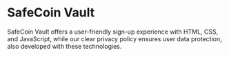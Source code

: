 # SafeCoin Vault

SafeCoin Vault offers a user-friendly sign-up experience with HTML, CSS, and JavaScript, while our clear privacy policy ensures user data protection, also developed with these technologies.
